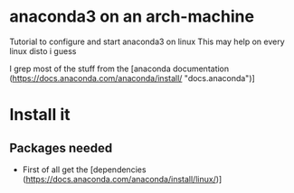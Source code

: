 # anaconda3 on an arch-machine

Tutorial to configure and start anaconda3 on linux This may help on
every linux disto i guess

I grep most of the stuff from the \[anaconda documentation
(https://docs.anaconda.com/anaconda/install/ "docs.anaconda")]

# Install it

## Packages needed

-   First of all get the \[dependencies
    (https://docs.anaconda.com/anaconda/install/linux/)\]
